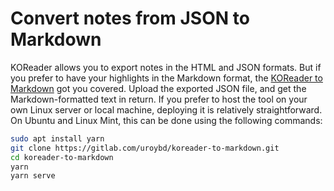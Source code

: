 # Convert notes from JSON to Markdown

KOReader allows you to export notes in the HTML and JSON formats. But if you prefer to have your highlights in the Markdown format, the [KOReader to Markdown](https://kotomd.utsob.me) got you covered. Upload the exported JSON file, and get the Markdown-formatted text in return. If you prefer to host the tool on your own Linux server or local machine, deploying it is relatively straightforward. On Ubuntu and Linux Mint, this can be done using the following commands:

```bash
sudo apt install yarn
git clone https://gitlab.com/uroybd/koreader-to-markdown.git
cd koreader-to-markdown
yarn
yarn serve
```